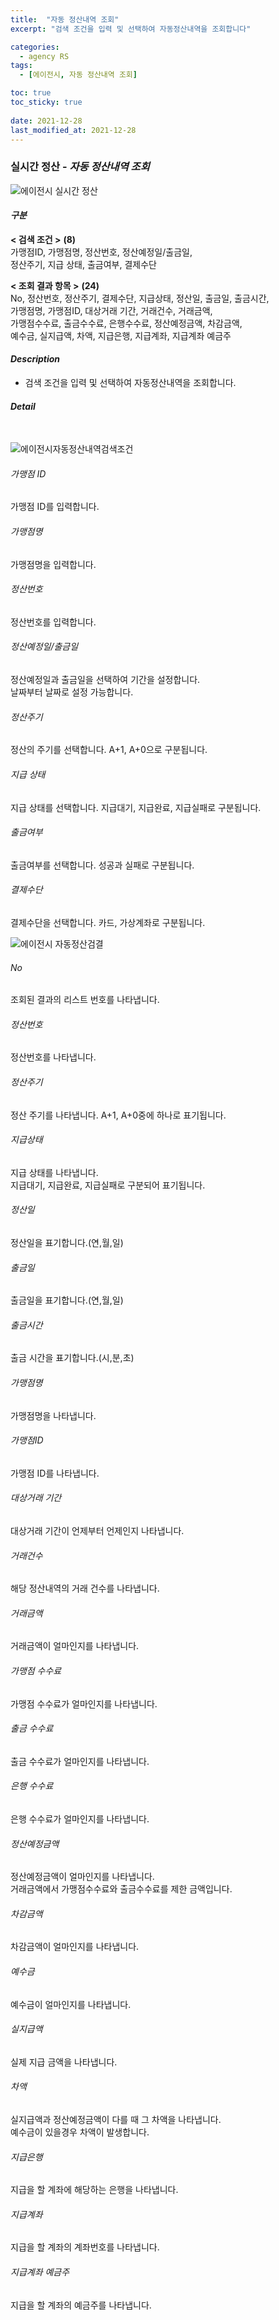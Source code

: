 ```yaml
---
title:  "자동 정산내역 조회"
excerpt: "검색 조건을 입력 및 선택하여 자동정산내역을 조회합니다"

categories:
  - agency RS
tags:
  - [에이전시, 자동 정산내역 조회]

toc: true
toc_sticky: true
 
date: 2021-12-28
last_modified_at: 2021-12-28
---
```

### 실시간 정산 - *자동 정산내역 조회*
![에이전시 실시간 정산](https://user-images.githubusercontent.com/95394003/147534439-6c0d90bd-fbb9-444c-a77e-9e516e833fc0.jpeg)

#### *구분* <br>
**< 검색 조건 >** **(8)**
<br>가맹점ID, 가맹점명, 정산번호, 정산예정일/출금일,<br>정산주기, 지급 상태, 출금여부, 결제수단

**< 조회 결과 항목 >** **(24)**
<br>No, 정산번호, 정산주기, 결제수단, 지급상태, 정산일, 출금일, 출금시간,<br>가맹점명, 가맹점ID, 대상거래 기간, 거래건수, 거래금액,<br>가맹점수수료, 출금수수료, 은행수수료, 정산예정금액, 차감금액,<br> 예수금, 실지급액, 차액, 지급은행, 지급계좌, 지급계좌 예금주

#### *Description*
- 검색 조건을 입력 및 선택하여 자동정산내역을 조회합니다.


#### *Detail*
<br>

![에이전시자동정산내역검색조건](https://user-images.githubusercontent.com/95394003/147534571-65bc0c91-e1ae-4ade-9243-43167e46a88c.jpeg)
###### 가맹점 ID
가맹점 ID를 입력합니다.

###### 가맹점명
가맹점명을 입력합니다.

###### 정산번호
정산번호를 입력합니다.

###### 정산예정일/출금일
정산예정일과 출금일을 선택하여 기간을 설정합니다.<br>날짜부터 날짜로 설정 가능합니다.

###### 정산주기
정산의 주기를 선택합니다. A+1, A+0으로 구분됩니다.

###### 지급 상태
지급 상태를 선택합니다. 지급대기, 지급완료, 지급실패로 구분됩니다.

###### 출금여부
출금여부를 선택합니다. 성공과 실패로 구분됩니다.

###### 결제수단
결제수단을 선택합니다. 카드, 가상계좌로 구분됩니다.
<br>

![에이전시 자동정산검결](https://user-images.githubusercontent.com/95394003/147535506-a59a963f-9751-4343-9453-c2ce7c795282.jpeg)
###### No
조회된 결과의 리스트 번호를 나타냅니다.

###### 정산번호
정산번호를 나타냅니다.

###### 정산주기
정산 주기를 나타냅니다. A+1, A+0중에 하나로 표기됩니다.

###### 지급상태
지급 상태를 나타냅니다.<br>지급대기, 지급완료, 지급실패로 구분되어 표기됩니다.

###### 정산일
정산일을 표기합니다.(연,월,일)

###### 출금일
출금일을 표기합니다.(연,월,일)

###### 출금시간
출금 시간을 표기합니다.(시,분,초)

###### 가맹점명
가맹점명을 나타냅니다.

###### 가맹점ID
가맹점 ID를 나타냅니다.

###### 대상거래 기간
대상거래 기간이 언제부터 언제인지 나타냅니다.

###### 거래건수
해당 정산내역의 거래 건수를 나타냅니다.

###### 거래금액
거래금액이 얼마인지를 나타냅니다.

###### 가맹점 수수료
가맹점 수수료가 얼마인지를 나타냅니다.

###### 출금 수수료
출금 수수료가 얼마인지를 나타냅니다.

###### 은행 수수료
은행 수수료가 얼마인지를 나타냅니다.

###### 정산예정금액
정산예정금액이 얼마인지를 나타냅니다.<br>
거래금액에서 가맹점수수료와 출금수수료를 제한 금액입니다.

###### 차감금액
차감금액이 얼마인지를 나타냅니다.

###### 예수금
예수금이 얼마인지를 나타냅니다.

###### 실지급액
실제 지급 금액을 나타냅니다.

###### 차액
실지급액과 정산예정금액이 다를 때 그 차액을 나타냅니다.<br>
예수금이 있을경우 차액이 발생합니다.

###### 지급은행
지급을 할 계좌에 해당하는 은행을 나타냅니다.

###### 지급계좌
지급을 할 계좌의 계좌번호를 나타냅니다.

###### 지급계좌 예금주
지급을 할 계좌의 예금주를 나타냅니다.